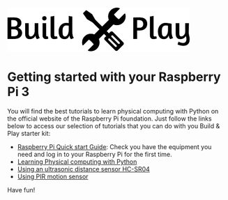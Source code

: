 ![Build & Play, les meilleurs tutoriels DIY pour débuter et progresser dans l'univers de l'Internet des Objets](BuildnPlay_small.png)

# Getting started with your Raspberry Pi 3

You will find the best tutorials to learn physical computing with Python on the official website of the Raspberry Pi foundation. Just follow the links below to access our selection of tutorials that you can do with you Build & Play starter kit:
* [Raspberry Pi Quick start Guide](https://www.raspberrypi.org/learning/quick-start-guide/quickstart/): Check you have the equipment you need and log in to your Raspberry Pi for the first time.
* [Learning Physical computing with Python](https://www.raspberrypi.org/learning/physical-computing-with-python/)
* [Using an ultrasonic distance sensor HC-SR04](https://www.raspberrypi.org/learning/physical-computing-with-python/distance/)
* [Using PIR motion sensor](https://www.raspberrypi.org/learning/physical-computing-with-python/pir/)

Have fun!
